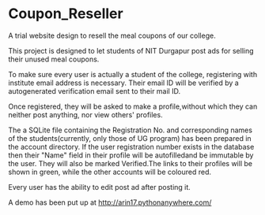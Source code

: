 # Coupon_Reseller
A trial website design to resell the meal coupons of our college.

This project is designed to let students of NIT Durgapur post ads for selling their unused meal coupons.

To make sure every user is actually a student of the college, registering with institute email address is necessary. Their email ID will be verified by a autogenerated verification email sent to their mail ID.

Once registered, they will be asked to make a profile,without which they can neither post anything, nor view others' profiles.

The a SQLite file containing the Registration No. and corresponding names of the students(currently, only those of UG program) has been prepared in the account directory. If the user registration number exists in the database then their "Name" field in their profile will be autofilledand be immutable by the user. They will  also be marked Verified.The links to their profiles will be shown in green, while the other accounts will be coloured red.

Every user has the ability to edit post ad after posting it.

A demo has been put up at http://arin17.pythonanywhere.com/
